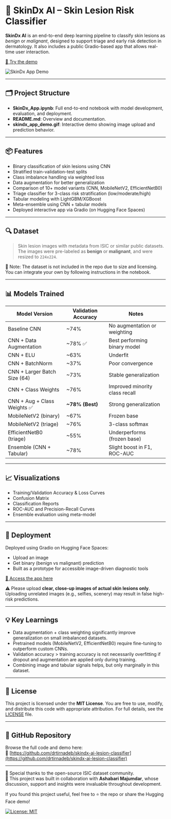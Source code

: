 # 🧠 SkinDx AI – Skin Lesion Risk Classifier

**SkinDx AI** is an end-to-end deep learning pipeline to classify skin lesions as *benign* or *malignant*, designed to support triage and early risk detection in dermatology. It also includes a public Gradio-based app that allows real-time user interaction.

[🚀 Try the demo](https://huggingface.co/spaces/tirnadebphd/SkinDx-App)

![SkinDx App Demo](skindx_app_demo.gif)

---

## 🗂️ Project Structure

- **SkinDx_App.ipynb**: Full end-to-end notebook with model development, evaluation, and deployment.
- **README.md**: Overview and documentation.
- **skindx_app_demo.gif**: Interactive demo showing image upload and prediction behavior.

---

## 📦 Features

- Binary classification of skin lesions using CNN
- Stratified train-validation-test splits
- Class imbalance handling via weighted loss
- Data augmentation for better generalization
- Comparison of 10+ model variants (CNN, MobileNetV2, EfficientNetB0)
- Triage classifier for 3-class risk stratification (low/moderate/high)
- Tabular modeling with LightGBM/XGBoost
- Meta-ensemble using CNN + tabular models
- Deployed interactive app via Gradio (on Hugging Face Spaces)

---

## 🔍 Dataset

> Skin lesion images with metadata from ISIC or similar public datasets.  
The images were pre-labeled as **benign** or **malignant**, and were resized to `224x224`.

📌 Note: The dataset is not included in the repo due to size and licensing. You can integrate your own by following instructions in the notebook.

---

## 📊 Models Trained

| Model Version                       | Validation Accuracy | Notes |
|------------------------------------|----------------------|-------|
| Baseline CNN                       | ~74%                 | No augmentation or weighting |
| CNN + Data Augmentation            | ~78% ✅              | Best performing binary model |
| CNN + ELU                          | ~63%                 | Underfit |
| CNN + BatchNorm                    | ~37%                 | Poor convergence |
| CNN + Larger Batch Size (64)       | ~73%                 | Stable generalization |
| CNN + Class Weights                | ~76%                 | Improved minority class recall |
| CNN + Aug + Class Weights ✅       | **~78% (Best)**      | Strong generalization |
| MobileNetV2 (binary)               | ~67%                 | Frozen base |
| MobileNetV2 (triage)               | ~76%                 | 3-class softmax |
| EfficientNetB0 (triage)            | ~55%                 | Underperforms (frozen base) |
| Ensemble (CNN + Tabular)           | ~78%                 | Slight boost in F1, ROC-AUC |

---

## 📈 Visualizations

- Training/Validation Accuracy & Loss Curves
- Confusion Matrix
- Classification Reports
- ROC-AUC and Precision-Recall Curves
- Ensemble evaluation using meta-model

---

## 🤖 Deployment

Deployed using Gradio on Hugging Face Spaces:
- Upload an image
- Get binary (benign vs malignant) prediction
- Built as a prototype for accessible image-driven diagnostic tools

[🔗 Access the app here](https://huggingface.co/spaces/tirnadebphd/SkinDx-App)

⚠️ Please upload **clear, close-up images of actual skin lesions only**. Uploading unrelated images (e.g., selfies, scenery) may result in false high-risk predictions.

---

## 💡 Key Learnings

- Data augmentation + class weighting significantly improve generalization on small imbalanced datasets.
- Pretrained models (MobileNetV2, EfficientNetB0) require fine-tuning to outperform custom CNNs.
- Validation accuracy > training accuracy is not necessarily overfitting if dropout and augmentation are applied only during training.
- Combining image and tabular signals helps, but only marginally in this dataset.

---

## 📜 License

This project is licensed under the **MIT License**. You are free to use, modify, and distribute this code with appropriate attribution. For full details, see the [LICENSE](LICENSE) file.

---

## 📁 GitHub Repository

Browse the full code and demo here:  
🔗 [https://github.com/drtirnadeb/skindx-ai-lesion-classifier](https://github.com/drtirnadeb/skindx-ai-lesion-classifier)

---

🧠 Special thanks to the open-source ISIC dataset community.  
🤝 This project was built in collaboration with **Ashabari Majumdar**, whose discussion, support and insights were invaluable throughout development.

If you found this project useful, feel free to ⭐️ the repo or share the Hugging Face demo!

[![License: MIT](https://img.shields.io/badge/License-MIT-yellow.svg)](LICENSE)

